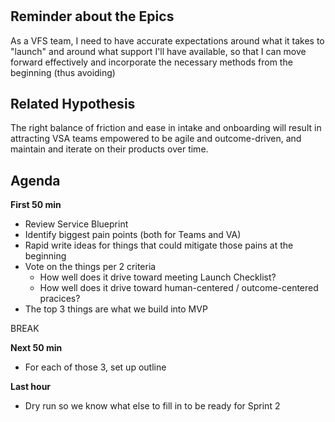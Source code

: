 #

## Reminder about the Epics
As a VFS team, I need to have accurate expectations around what it takes to "launch" and around what support I'll have available, so that I can move forward effectively and incorporate the necessary methods from the beginning (thus avoiding)

## Related Hypothesis
The right balance of friction and ease in intake and onboarding will result in attracting VSA teams empowered to be agile and outcome-driven, and maintain and iterate on their products over time.

## Agenda

**First 50 min**
- Review Service Blueprint
- Identify biggest pain points (both for Teams and VA)
- Rapid write ideas for things that could mitigate those pains at the beginning
- Vote on the things per 2 criteria
  - How well does it drive toward meeting Launch Checklist?
  - How well does it drive toward human-centered / outcome-centered pracices?
- The top 3 things are what we build into MVP

BREAK

**Next 50 min**
- For each of those 3, set up outline

**Last hour**
- Dry run so we know what else to fill in to be ready for Sprint 2
